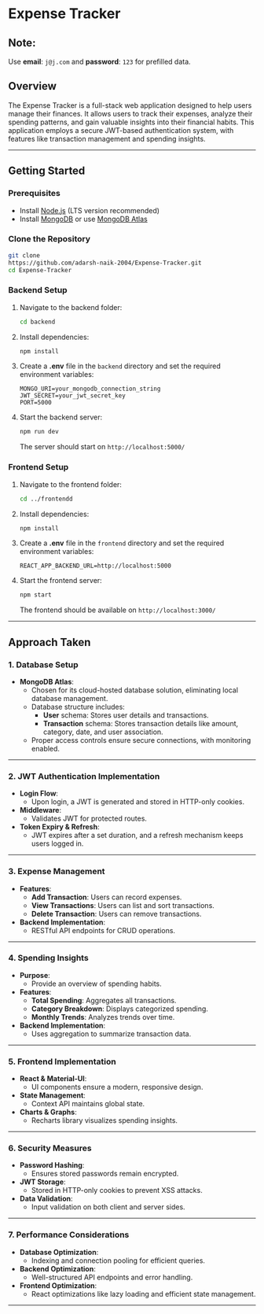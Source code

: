 # Expense Tracker

## Note:
Use **email**: `j@j.com` and **password**: `123` for prefilled data.

## Overview
The Expense Tracker is a full-stack web application designed to help users manage their finances. It allows users to track their expenses, analyze their spending patterns, and gain valuable insights into their financial habits. This application employs a secure JWT-based authentication system, with features like transaction management and spending insights.

---

## Getting Started

### Prerequisites
- Install [Node.js](https://nodejs.org/) (LTS version recommended)
- Install [MongoDB](https://www.mongodb.com/try/download/community) or use [MongoDB Atlas](https://www.mongodb.com/atlas/database)

### Clone the Repository
```sh
git clone
https://github.com/adarsh-naik-2004/Expense-Tracker.git
cd Expense-Tracker
```

### Backend Setup
1. Navigate to the backend folder:
   ```sh
   cd backend
   ```
2. Install dependencies:
   ```sh
   npm install
   ```
3. Create a **.env** file in the `backend` directory and set the required environment variables:
   ```env
   MONGO_URI=your_mongodb_connection_string
   JWT_SECRET=your_jwt_secret_key
   PORT=5000
   ```
4. Start the backend server:
   ```sh
   npm run dev
   ```
   The server should start on `http://localhost:5000/`

### Frontend Setup
1. Navigate to the frontend folder:
   ```sh
   cd ../frontendd
   ```
2. Install dependencies:
   ```sh
   npm install
   ```
3. Create a **.env** file in the `frontend` directory and set the required environment variables:
   ```env
   REACT_APP_BACKEND_URL=http://localhost:5000
   ```
4. Start the frontend server:
   ```sh
   npm start
   ```
   The frontend should be available on `http://localhost:3000/`

---

## Approach Taken

### 1. Database Setup
- **MongoDB Atlas**:
  - Chosen for its cloud-hosted database solution, eliminating local database management.
  - Database structure includes:
    - **User** schema: Stores user details and transactions.
    - **Transaction** schema: Stores transaction details like amount, category, date, and user association.
  - Proper access controls ensure secure connections, with monitoring enabled.

---

### 2. JWT Authentication Implementation
- **Login Flow**:
  - Upon login, a JWT is generated and stored in HTTP-only cookies.
- **Middleware**:
  - Validates JWT for protected routes.
- **Token Expiry & Refresh**:
  - JWT expires after a set duration, and a refresh mechanism keeps users logged in.

---

### 3. Expense Management
- **Features**:
  - **Add Transaction**: Users can record expenses.
  - **View Transactions**: Users can list and sort transactions.
  - **Delete Transaction**: Users can remove transactions.
- **Backend Implementation**:
  - RESTful API endpoints for CRUD operations.

---

### 4. Spending Insights
- **Purpose**:
  - Provide an overview of spending habits.
- **Features**:
  - **Total Spending**: Aggregates all transactions.
  - **Category Breakdown**: Displays categorized spending.
  - **Monthly Trends**: Analyzes trends over time.
- **Backend Implementation**:
  - Uses aggregation to summarize transaction data.

---

### 5. Frontend Implementation
- **React & Material-UI**:
  - UI components ensure a modern, responsive design.
- **State Management**:
  - Context API maintains global state.
- **Charts & Graphs**:
  - Recharts library visualizes spending insights.

---

### 6. Security Measures
- **Password Hashing**:
  - Ensures stored passwords remain encrypted.
- **JWT Storage**:
  - Stored in HTTP-only cookies to prevent XSS attacks.
- **Data Validation**:
  - Input validation on both client and server sides.

---

### 7. Performance Considerations
- **Database Optimization**:
  - Indexing and connection pooling for efficient queries.
- **Backend Optimization**:
  - Well-structured API endpoints and error handling.
- **Frontend Optimization**:
  - React optimizations like lazy loading and efficient state management.

---
